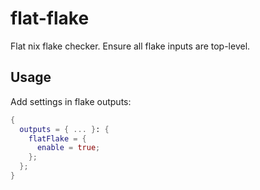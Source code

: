 # flat-flake

Flat nix flake checker. Ensure all flake inputs are top-level.

## Usage

Add settings in flake outputs:

```nix
{
  outputs = { ... }: {
    flatFlake = {
      enable = true;
    };
  };
}
```
